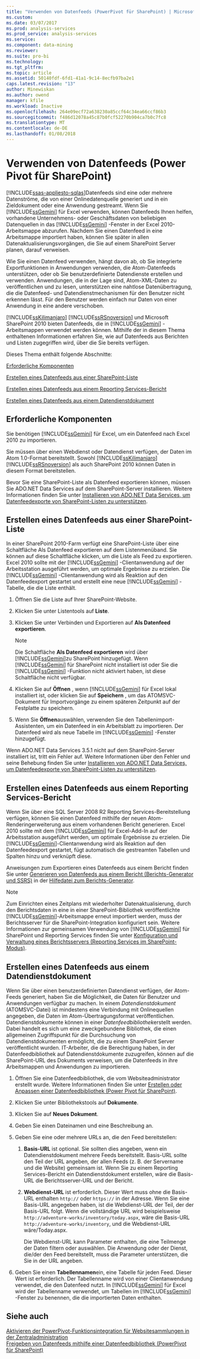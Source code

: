 ```yaml
---
title: "Verwenden von Datenfeeds (PowerPivot für SharePoint) | Microsoft Docs"
ms.custom: 
ms.date: 03/07/2017
ms.prod: analysis-services
ms.prod_service: analysis-services
ms.service: 
ms.component: data-mining
ms.reviewer: 
ms.suite: pro-bi
ms.technology: 
ms.tgt_pltfrm: 
ms.topic: article
ms.assetid: 50140fdf-6fd1-41a1-9c14-8ecfb97ba2e1
caps.latest.revision: "13"
author: Minewiskan
ms.author: owend
manager: kfile
ms.workload: Inactive
ms.openlocfilehash: 264e09ecf72a638230a85ccf64c34ea66ccf86b3
ms.sourcegitcommit: f486d12078a45c87b0fcf52270b904ca7b0c7fc8
ms.translationtype: MT
ms.contentlocale: de-DE
ms.lasthandoff: 01/08/2018
---
```

# <a name="use-data-feeds-power-pivot-for-sharepoint"></a>Verwenden von Datenfeeds (Power Pivot für SharePoint)
[!INCLUDE[ssas-appliesto-sqlas](../../includes/ssas-appliesto-sqlas.md)]Datenfeeds sind eine oder mehrere Datenströme, die von einer Onlinedatenquelle generiert und in ein Zieldokument oder eine Anwendung gestreamt. Wenn Sie [!INCLUDE[ssGemini](../../includes/ssgemini-md.md)] für Excel verwenden, können Datenfeeds Ihnen helfen, vorhandene Unternehmens- oder Geschäftsdaten von beliebigen Datenquellen in das [!INCLUDE[ssGemini](../../includes/ssgemini-md.md)] -Fenster in der Excel 2010-Arbeitsmappe abzurufen. Nachdem Sie einen Datenfeed in eine Arbeitsmappe importiert haben, können Sie später in allen Datenaktualisierungsvorgängen, die Sie auf einem SharePoint Server planen, darauf verweisen.  
  
 Wie Sie einen Datenfeed verwenden, hängt davon ab, ob Sie integrierte Exportfunktionen in Anwendungen verwenden, die Atom-Datenfeeds unterstützen, oder ob Sie benutzerdefinierte Datendienste erstellen und verwenden. Anwendungen, die in der Lage sind, Atom-XML-Daten zu veröffentlichen und zu lesen, unterstützen eine nahtlose Datenübertragung, die die Datenfeed- und Datendienstmechanismen für den Benutzer nicht erkennen lässt. Für den Benutzer werden einfach nur Daten von einer Anwendung in eine andere verschoben.  
  
 [!INCLUDE[ssKilimanjaro](../../includes/sskilimanjaro-md.md)] [!INCLUDE[ssRSnoversion](../../includes/ssrsnoversion-md.md)] und Microsoft SharePoint 2010 bieten Datenfeeds, die in [!INCLUDE[ssGemini](../../includes/ssgemini-md.md)] -Arbeitsmappen verwendet werden können. Mithilfe der in diesem Thema enthaltenen Informationen erfahren Sie, wie auf Datenfeeds aus Berichten und Listen zugegriffen wird, über die Sie bereits verfügen.  
  
 Dieses Thema enthält folgende Abschnitte:  
  
 [Erforderliche Komponenten](#prereq)  
  
 [Erstellen eines Datenfeeds aus einer SharePoint-Liste](#sharepointlist)  
  
 [Erstellen eines Datenfeeds aus einem Reporting Services-Bericht](#rsreport)  
  
 [Erstellen eines Datenfeeds aus einem Datendienstdokument](#dsdoc)  
  
##  <a name="prereq"></a> Erforderliche Komponenten  
 Sie benötigen [!INCLUDE[ssGemini](../../includes/ssgemini-md.md)] für Excel, um ein Datenfeed nach Excel 2010 zu importieren.  
  
 Sie müssen über einen Webdienst oder Datendienst verfügen, der Daten im Atom 1.0-Format bereitstellt. Sowohl [!INCLUDE[ssKilimanjaro](../../includes/sskilimanjaro-md.md)] [!INCLUDE[ssRSnoversion](../../includes/ssrsnoversion-md.md)] als auch SharePoint 2010 können Daten in diesem Format bereitstellen.  
  
 Bevor Sie eine SharePoint-Liste als Datenfeed exportieren können, müssen Sie ADO.NET Data Services auf dem SharePoint-Server installieren. Weitere Informationen finden Sie unter [Installieren von ADO.NET Data Services, um Datenfeedexporte von SharePoint-Listen zu unterstützen](http://msdn.microsoft.com/en-us/f32527ae-f623-4e08-adfb-6d3262f5c2ac).  
  
##  <a name="sharepointlist"></a> Erstellen eines Datenfeeds aus einer SharePoint-Liste  
 In einer SharePoint 2010-Farm verfügt eine SharePoint-Liste über eine Schaltfläche Als Datenfeed exportieren auf dem Listenmenüband. Sie können auf diese Schaltfläche klicken, um die Liste als Feed zu exportieren. Excel 2010 sollte mit der [!INCLUDE[ssGemini](../../includes/ssgemini-md.md)] -Clientanwendung auf der Arbeitsstation ausgeführt werden, um optimale Ergebnisse zu erzielen. Die [!INCLUDE[ssGemini](../../includes/ssgemini-md.md)] -Clientanwendung wird als Reaktion auf den Datenfeedexport gestartet und erstellt eine neue [!INCLUDE[ssGemini](../../includes/ssgemini-md.md)] -Tabelle, die die Liste enthält.  
  
1.  Öffnen Sie die Liste auf Ihrer SharePoint-Website.  
  
2.  Klicken Sie unter Listentools auf **Liste**.  
  
3.  Klicken Sie unter Verbinden und Exportieren auf **Als Datenfeed exportieren**.  
  
    > [!NOTE]  
    >  Die Schaltfläche **Als Datenfeed exportieren** wird über [!INCLUDE[ssGemini](../../includes/ssgemini-md.md)]zu SharePoint hinzugefügt. Wenn [!INCLUDE[ssGemini](../../includes/ssgemini-md.md)] für SharePoint nicht installiert ist oder Sie die [!INCLUDE[ssGemini](../../includes/ssgemini-md.md)] -Funktion nicht aktiviert haben, ist diese Schaltfläche nicht verfügbar.  
  
4.  Klicken Sie auf **Öffnen** , wenn [!INCLUDE[ssGemini](../../includes/ssgemini-md.md)] für Excel lokal installiert ist, oder klicken Sie auf **Speichern** , um das ATOMSVC-Dokument für Importvorgänge zu einem späteren Zeitpunkt auf der Festplatte zu speichern.  
  
5.  Wenn Sie **Öffnen**auswählen, verwenden Sie den Tabellenimport-Assistenten, um ein Datenfeed in ein Arbeitsblatt zu importieren. Der Datenfeed wird als neue Tabelle im [!INCLUDE[ssGemini](../../includes/ssgemini-md.md)] -Fenster hinzugefügt.  
  
 Wenn ADO.NET Data Services 3.5.1 nicht auf dem SharePoint-Server installiert ist, tritt ein Fehler auf. Weitere Informationen über den Fehler und seine Behebung finden Sie unter [Installieren von ADO.NET Data Services, um Datenfeedexporte von SharePoint-Listen zu unterstützen](http://msdn.microsoft.com/en-us/f32527ae-f623-4e08-adfb-6d3262f5c2ac).  
  
##  <a name="rsreport"></a> Erstellen eines Datenfeeds aus einem Reporting Services-Bericht  
 Wenn Sie über eine SQL Server 2008 R2 Reporting Services-Bereitstellung verfügen, können Sie einen Datenfeed mithilfe der neuen Atom-Renderingerweiterung aus einem vorhandenen Bericht generieren. Excel 2010 sollte mit dem [!INCLUDE[ssGemini](../../includes/ssgemini-md.md)] für Excel-Add-In auf der Arbeitsstation ausgeführt werden, um optimale Ergebnisse zu erzielen. Die [!INCLUDE[ssGemini](../../includes/ssgemini-md.md)]-Clientanwendung wird als Reaktion auf den Datenfeedexport gestartet, fügt automatisch die gestreamten Tabellen und Spalten hinzu und verknüpft diese.  
  
 Anweisungen zum Exportieren eines Datenfeeds aus einem Bericht finden Sie unter [Generieren von Datenfeeds aus einem Bericht &#40;Berichts-Generator und SSRS&#41;](../../reporting-services/report-builder/generate-data-feeds-from-a-report-report-builder-and-ssrs.md) in der [Hilfedatei zum Berichts-Generator](http://go.microsoft.com/fwlink/?LinkId=154494).  
  
> [!NOTE]  
>  Zum Einrichten eines Zeitplans mit wiederholter Datenaktualisierung, durch den Berichtsdaten in eine in einer SharePoint-Bibliothek veröffentlichte [!INCLUDE[ssGemini](../../includes/ssgemini-md.md)]-Arbeitsmappe erneut importiert werden, muss der Berichtsserver für die SharePoint-Integration konfiguriert sein. Weitere Informationen zur gemeinsamen Verwendung von [!INCLUDE[ssGemini](../../includes/ssgemini-md.md)] für SharePoint und Reporting Services finden Sie unter [Konfiguration und Verwaltung eines Berichtsservers &#40;Reporting Services im SharePoint-Modus&#41;](../../reporting-services/report-server-sharepoint/configuration-and-administration-of-a-report-server.md).  
  
##  <a name="dsdoc"></a> Erstellen eines Datenfeeds aus einem Datendienstdokument  
 Wenn Sie über einen benutzerdefinierten Datendienst verfügen, der Atom-Feeds generiert, haben Sie die Möglichkeit, die Daten für Benutzer und Anwendungen verfügbar zu machen. In einem *Datendienstdokument* (ATOMSVC-Datei) ist mindestens eine Verbindung mit Onlinequellen angegeben, die Daten im Atom-Übertragungsformat veröffentlichen. Datendienstdokumente können in einer *Datenfeedbibliothek*erstellt werden. Dabei handelt es sich um eine zweckgebundene Bibliothek, die einen allgemeinen Zugriffspunkt für die Durchsuchung von Datendienstdokumenten ermöglicht, die zu einem SharePoint Server veröffentlicht wurden. IT-Arbeiter, die die Berechtigung haben, in der Datenfeedbibliothek auf Datendienstdokumente zuzugreifen, können auf die SharePoint-URL des Dokuments verweisen, um die Datenfeeds in ihre Arbeitsmappen und Anwendungen zu importieren.  
  
1.  Öffnen Sie eine Datenfeedbibliothek, die vom Websiteadministrator erstellt wurde. Weitere Informationen finden Sie unter [Erstellen oder Anpassen einer Datenfeedbibliothek &#40;Power Pivot für SharePoint&#41;](../../analysis-services/power-pivot-sharepoint/create-or-customize-a-data-feed-library-power-pivot-for-sharepoint.md).  
  
2.  Klicken Sie unter Bibliothekstools auf **Dokumente**.  
  
3.  Klicken Sie auf **Neues Dokument**.  
  
4.  Geben Sie einen Dateinamen und eine Beschreibung an.  
  
5.  Geben Sie eine oder mehrere URLs an, die den Feed bereitstellen:  
  
    1.  **Basis-URL** ist optional. Sie sollten dies angeben, wenn ein Datendienstdokument mehrere Feeds bereitstellt. Basis-URL sollte den Teil der URL angeben, der allen Feeds (z. B. der Servername und die Website) gemeinsam ist. Wenn Sie zu einem Reporting Services-Bericht ein Datendienstdokument erstellen, wäre die Basis-URL die Berichtsserver-URL und der Bericht.  
  
    2.  **Webdienst-URL** ist erforderlich. Dieser Wert muss ohne die Basis-URL enthalten `http://` oder `https://` in der Adresse. Wenn Sie eine Basis-URL angegeben haben, ist die Webdienst-URL der Teil, der der Basis-URL folgt. Wenn die vollständige URL wird beispielsweise `http://adventure-works/inventory/today.aspx`, wäre die Basis-URL `http://adventure-works/inventory`, und die Webdienst-URL wäre/Today.aspx.  
  
         Die Webdienst-URL kann Parameter enthalten, die eine Teilmenge der Daten filtern oder auswählen. Die Anwendung oder der Dienst, die/der den Feed bereitstellt, muss die Parameter unterstützen, die Sie in der URL angeben.  
  
6.  Geben Sie einen **Tabellennamen**ein, eine Tabelle für jeden Feed. Dieser Wert ist erforderlich. Der Tabellenname wird von einer Clientanwendung verwendet, die den Datenfeed nutzt. In [!INCLUDE[ssGemini](../../includes/ssgemini-md.md)] für Excel wird der Tabellenname verwendet, um Tabellen im [!INCLUDE[ssGemini](../../includes/ssgemini-md.md)] -Fenster zu benennen, die die importierten Daten enthalten.  
  
## <a name="see-also"></a>Siehe auch  
 [Aktivieren der PowerPivot-Funktionsintegration für Websitesammlungen in der Zentraladministration](../../analysis-services/power-pivot-sharepoint/activate-power-pivot-integration-for-site-collections-in-ca.md)   
 [Freigeben von Datenfeeds mithilfe einer Datenfeedbibliothek &#40;PowerPivot für SharePoint&#41;](../../analysis-services/power-pivot-sharepoint/share-data-feeds-using-a-data-feed-library-power-pivot-for-sharepoint.md)  
  
  
